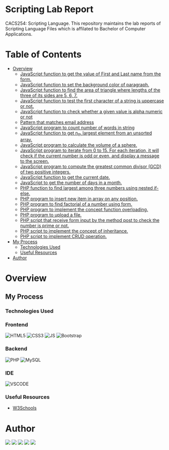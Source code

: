 # Scripting Lab Report

CACS254: Scripting Language.
This repository maintains the lab reports of Scripting Language Files which is affilated to Bachelor of Computer Applications.

# Table of Contents

- [Overview](#overview)
    - [JavaScript function to get the value of First and Last name from the form.]()
    - [JavaScript function to set the background color of paragraph.]()
    - [JavaScript function to find the area of triangle where lengths of the three of its sides are 5, 6, 7.]()
    - [JavaScript function to test the first character of a string is uppercase or not.]()
    - [JavaScript function to check whether a given value is alpha numeric or not]()
    - [Pattern that matches email address]()
    - [JavaScript program to count number of words in string]()
    - [JavaScript function to get n<sub>th</sub> largest element from an unsorted array.]()
    - [JavaScript program to calculate the volume of a sphere.]()
    - [JavaScript program to iterate from 0 to 15. For each iteration, it will check if the current number is odd or even, and display a message to the screen.]() 
    - [JavaScript program to compute the greatest common divisor (GCD) of two positive integers.]()
    - [JavaScript function to get the current date.]()
    - [JavaScript to get the number of days in a month.]()
    - [PHP function to find largest among three numbers using nested if-else.]()
    - [PHP program to insert new item in array on any position.]()
    - [PHP program to find factorial of a number using form.]()
    - [PHP program to implement the concept function overloading.]()
    - [PHP program to upload a file.]()
    - [PHP script that receive form input by the method post to check the number is prime or not.]()
    - [PHP script to implement the concept of inheritance.]()
    - [PHP script to implement CRUD operation.]()
- [My Process](#my-process)
    - [Technologies Used](#technologies-used)
    - [Useful Resources](#useful-resources)
- [Author](#author)

# Overview

## My Process

### Technologies Used

### Frontend
![HTML5](https://img.shields.io/badge/HTML5-FF0000?style=for-the-badge&logo=html5&logoColor=000&labelColor=E34F26)
![CSS3](https://img.shields.io/badge/CSS3-0000FF?style=for-the-badge&logo=css3&logoColor=000&labelColor=1572B6)
![JS](https://img.shields.io/badge/JavaScript-FFFF00?style=for-the-badge&logo=javascript&logoColor=000&labelColor=F7DF1E)
![Bootstrap](https://img.shields.io/badge/Bootstrap-4B00B2?style=for-the-badge&logo=bootstrap&logoColor=000&labelColor=7952B3)

### Backend
![PHP](https://img.shields.io/badge/PHP-779AB5?style=for-the-badge&logo=php&logoColor=000&labelColor=777BB4)
![MySQL](https://img.shields.io/badge/MySQL-434AA1?style=for-the-badge&logo=mysql&logoColor=000&labelColor=4479A1)

### IDE

![VSCODE](https://img.shields.io/badge/VSCode-00AB86?style=for-the-badge&logo=visualstudiocode&logoColor=000&labelColor=007ACC)

### Useful Resources

- [W3Schools](https://www.w3schools.com/)

# Author

[<img src="https://img.shields.io/badge/-Website-FABC2A?style=for-the-badge&logo=brave&logoColor=000&labelColor=FB542B">][website]
[<img src="https://img.shields.io/badge/-Facebook-2718F2?style=for-the-badge&logo=facebook&logoColor=000&labelColor=1877F2">][facebook]
[<img src="https://img.shields.io/badge/-Instagram-E37340?style=for-the-badge&logo=instagram&logoColor=000&labelColor=E4405F">][instagram]
[<img src="https://img.shields.io/badge/-Snapchat-FF7B00?style=for-the-badge&logo=snapchat&logoColor=000&labelColor=FFFC00">][snapchat]
[<img src="https://img.shields.io/badge/-LinkedIn-0A0AC2?style=for-the-badge&logo=linkedin&logoColor=000&labelColor=0A66C2">][linkedin]

[website]: https://www.kabirdeula.com.np 
[snapchat]: https://www.snapchat.com/add/king_dragon2018
[facebook]: http://facebook.com/kabirdeula167
[instagram]: https://instagram.com/king_dragon2021/
[linkedin]: https://www.linkedin.com/in/kabir-deula-33888a202/
